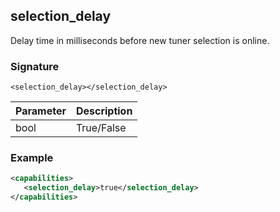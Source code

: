 ## selection\_delay

Delay time in milliseconds before new tuner selection is online.


### Signature

`<selection_delay></selection_delay>`


| Parameter | Description |
| --- | --- |
| bool | True/False |


### Example

```xml
<capabilities>
   <selection_delay>true</selection_delay>
</capabilities>
```
